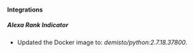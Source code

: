 #### Integrations
##### Alexa Rank Indicator
- Updated the Docker image to: *demisto/python:2.7.18.37800*.
